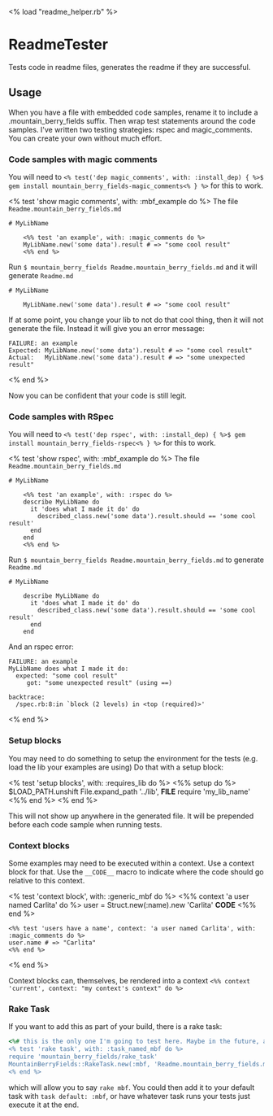 <% load "readme_helper.rb" %>
# ReadmeTester

Tests code in readme files, generates the readme if they are successful.

## Usage

When you have a file with embedded code samples, rename it to include a .mountain_berry_fields suffix.
Then wrap test statements around the code samples. I've written two testing strategies: rspec and magic_comments.
You can create your own without much effort.


### Code samples with magic comments

You will need to
`<% test('dep magic_comments', with: :install_dep) { %>$ gem install mountain_berry_fields-magic_comments<% } %>`
for this to work.

<% test 'show magic comments', with: :mbf_example do %>
The file `Readme.mountain_berry_fields.md`

    # MyLibName

        <%% test 'an example', with: :magic_comments do %>
        MyLibName.new('some data').result # => "some cool result"
        <%% end %>

Run `$ mountain_berry_fields Readme.mountain_berry_fields.md` and it will generate `Readme.md`

    # MyLibName

        MyLibName.new('some data').result # => "some cool result"

If at some point, you change your lib to not do that cool thing, then it will not generate the file.  Instead it will give you an error message:

    FAILURE: an example
    Expected: MyLibName.new('some data').result # => "some cool result"
    Actual:   MyLibName.new('some data').result # => "some unexpected result"
<% end %>

Now you can be confident that your code is still legit.

### Code samples with RSpec

You will need to
`<% test('dep rspec', with: :install_dep) { %>$ gem install mountain_berry_fields-rspec<% } %>`
for this to work.

<% test 'show rspec', with: :mbf_example do %>
The file `Readme.mountain_berry_fields.md`

    # MyLibName

        <%% test 'an example', with: :rspec do %>
        describe MyLibName do
          it 'does what I made it do' do
            described_class.new('some data').result.should == 'some cool result'
          end
        end
        <%% end %>

Run `$ mountain_berry_fields Readme.mountain_berry_fields.md` to generate `Readme.md`

    # MyLibName

        describe MyLibName do
          it 'does what I made it do' do
            described_class.new('some data').result.should == 'some cool result'
          end
        end

And an rspec error:

    FAILURE: an example
    MyLibName does what I made it do:
      expected: "some cool result"
         got: "some unexpected result" (using ==)

    backtrace:
      /spec.rb:8:in `block (2 levels) in <top (required)>'
<% end %>

### Setup blocks

You may need to do something to setup the environment for the tests (e.g. load the lib your examples are using)
Do that with a setup block:

<% test 'setup blocks', with: :requires_lib do %>
    <%% setup do %>
    $LOAD_PATH.unshift File.expand_path '../lib', __FILE__
    require 'my_lib_name'
    <%% end %>
<% end %>

This will not show up anywhere in the generated file. It will be prepended before each code sample when running tests.

### Context blocks

Some examples may need to be executed within a context. Use a context block for that.
Use the `__CODE__` macro to indicate where the code should go relative to this context.

<% test 'context block', with: :generic_mbf do %>
    <%% context 'a user named Carlita' do %>
    user = Struct.new(:name).new 'Carlita'
    __CODE__
    <%% end %>

    <%% test 'users have a name', context: 'a user named Carlita', with: :magic_comments do %>
    user.name # => "Carlita"
    <%% end %>
<% end %>

Context blocks can, themselves, be rendered into a context `<%% context 'current', context: "my context's context" do %>`

### Rake Task

If you want to add this as part of your build, there is a rake task:

```ruby
<%# this is the only one I'm going to test here. Maybe in the future, a gem for strategies specifically targeting rake %>
<% test 'rake task', with: :task_named_mbf do %>
require 'mountain_berry_fields/rake_task'
MountainBerryFields::RakeTask.new(:mbf, 'Readme.mountain_berry_fields.md')
<% end %>
```

which will allow you to say `rake mbf`. You could then add it to your default task with
`task default: :mbf`, or have whatever task runs your tests just execute it at the end.

